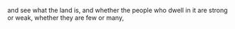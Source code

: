 and see what the land is, and whether the people who dwell in it are strong or weak, whether they are few or many,
